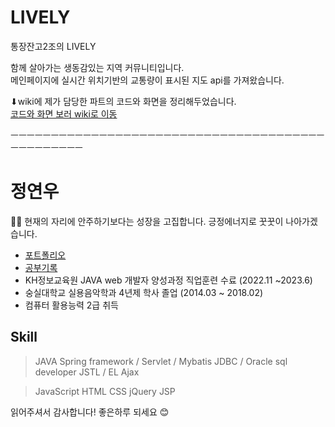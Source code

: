 # LIVELY

통장잔고2조의 LIVELY

함께 살아가는 생동감있는 지역 커뮤니티입니다. <br>
메인페이지에 실시간 위치기반의 교통량이 표시된 지도 api를 가져왔습니다.

⬇wiki에 제가 담당한 파트의 코드와 화면을 정리해두었습니다.<br>
[코드와 화면 보러 wiki로 이동](https://github.com/sopiabung/LIVELY/wiki/0.--LIVELY%EC%97%90%EC%84%9C-%EB%8B%B4%EB%8B%B9%ED%95%9C-%ED%8C%8C%ED%8A%B8)


ㅡㅡㅡㅡㅡㅡㅡㅡㅡㅡㅡㅡㅡㅡㅡㅡㅡㅡㅡㅡㅡㅡㅡㅡㅡㅡㅡㅡㅡㅡㅡㅡㅡㅡㅡㅡㅡㅡㅡㅡㅡㅡㅡㅡㅡㅡㅡㅡ

# 정연우
🙌🏼 현재의 자리에 안주하기보다는 성장을 고집합니다. 긍정에너지로 꿋꿋이 나아가겠습니다.
<br>
- [포트폴리오](https://happynoo.notion.site/s-Portfolio-21d2d94e6f7a48d696da4687a6ebf738?pvs=4)
- [공부기록](https://happynoo.notion.site/Programing-933f4fd792754e82b6b70404aac521b3?pvs=4)
- KH정보교육원 JAVA web 개발자 양성과정 직업훈련 수료 (2022.11 ~2023.6)
- 숭실대학교 실용음악학과 4년제 학사 졸업 (2014.03 ~ 2018.02) 
- 컴퓨터 활용능력 2급 취득 
 
## Skill

> JAVA
Spring framework / Servlet / Mybatis
JDBC / Oracle sql developer
JSTL / EL
Ajax
> 

> JavaScript HTML CSS
jQuery
JSP

읽어주셔서 감사합니다!
좋은하루 되세요 😊
